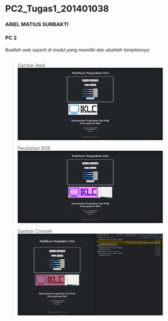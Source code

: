 # PC2_Tugas1_201401038
### ARIEL MATIUS SURBAKTI
### PC 2


###### Buatlah web seperti di modul yang memiliki dan ubahlah tampilannya 
> Gambar Awal
![Gambar](/Tugas1/Screenshot/default.png)

> Perubahan RGB
![Gambar](/Tugas1/Screenshot/histogram.png)

> Gambar Console
![Gambar](/Tugas1/Screenshot/console.png)
